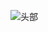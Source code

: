 ![头部](https://capsule-render.vercel.app/api?type=waving&color=timeGradient&height=300&&section=header&text=HI%20THERE&fontSize=90&fontAlign=50&fontAlignY=30&desc=I%20am%20Xiaokang2022!&descAlign=50&descSize=30&descAlignY=60&animation=twinkling)

